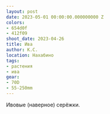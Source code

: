 ```yaml
---
layout: post
date: 2023-05-01 00:00:00.000000000 Z
colors:
- 654d0f
- 412f09
shoot_date: 2023-04-26
title: Ива
author: К.С.
location: Нахабино
tags:
- растения
- ива
gear:
- 70D
- 55-250mm
---
```

Ивовые (наверное) серёжки.

